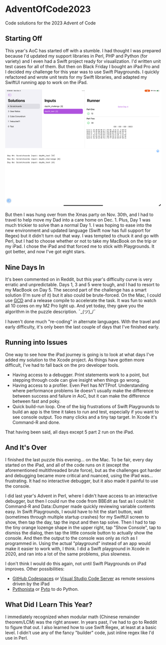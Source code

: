 # AdventOfCode2023
 Code solutions for the 2023 Advent of Code

## Starting Off

This year's AoC has started off with a stumble. I had thought I was prepared because I'd updated my support libraries in Perl, PHP and Python (for variety) and I even had a Swift project ready for visualization. I'd written unit test cases for all of them. But then on Black Friday I bought an iPad Pro and I decided my challenge for this year was to use Swift Playgrounds. I quickly refactored and wrote unit tests for my Swift libraries, and adapted my SwiftUI running app to work on the iPad.

![AoC Runner App on iPad](https://github.com/sbiickert/AdventOfCode2023/blob/main/Support/swift_aoc_runner.png)

But then I was hung over from the Xmas party on Nov. 30th, and I had to travel to help move my Dad into a care home on Dec. 1. Plus, Day 1 was much trickier to solve than a normal Day 1. I was hoping to ease into the new environment and updated language (Swift now has full support for Regex) but it didn't turn out that way. I was tempted to chuck it and go with Perl, but I had to choose whether or not to take my MacBook on the trip or my iPad. I chose the iPad and that forced me to stick with Playgrounds. It got better, and now I've got eight stars.

## Nine Days In

It's been commented on in Reddit, but this year's difficulty curve is very erratic and unpredictable. Days 1, 3 and 5 were tough, and I had to resort to my MacBook on Day 5. The second part of the challenge has a smart solution (I'm sure of it) but it also could be brute-forced. On the Mac, I could use [GCD](https://en.wikipedia.org/wiki/Grand_Central_Dispatch) and a release compile to accelerate the task. It was fun to watch all 10 cores on my M2 Pro light up. And yet today, they gave you the algorithm in the puzzle description. ¯\_(ツ)_/¯ 

I haven't done much "re-coding" in alternate languages. With the travel and early difficulty, it's only been the last couple of days that I've finished early.

## Running into Issues

One way to see how the iPad journey is going is to look at what days I've added my solution to the Xcode project. As things have gotten more difficult, I've had to fall back on the pro developer tools.
- Having access to a debugger. Print statements work to a point, but stepping through code can give insight when things go wrong.
- Having access to a profiler. Even Perl has NYTProf. Understanding where performance problems lie doesn't usually make the difference between success and failure in AoC, but it can make the difference between fast and poky.
- Quick build-run loop. One of the big frustrations of Swift Playgrounds to build an app is the time it takes to run and test, especially if you want to see console output. Too many clicks and a tiny tap target. In Xcode it's Command-R and done.

That having been said, all days except 5 part 2 run on the iPad.

## And It's Over

I finished the last puzzle this evening... on the Mac. To be fair, every day started on the iPad, and all of the code runs on it (except the aforementioned multithreaded brute force), but as the challenges got harder and debugging became more critical and nuanced, using the iPad was... frustrating. It had no interactive debugger, but it also made it painful to use the console. 

I did last year's Advent in Perl, where I didn't have access to an interactive debugger, but then I could run the code from BBEdit as fast as I could hit Command-R and Data::Dumper made quickly reviewing variable contents easy. In Swift Playgrounds, I would have to hit the start button, wait (sometimes through multiple startup crashes) for my SwiftUI screen to show, then tap the day, tap the input and then tap solve. Then I had to tap the tiny orange lozenge shape in the upper right, tap "Show Console", tap to dismiss the dialog, then tap the little console button to actually show the console. And then the output to the console was only as rich as I programmed in. Using the actual "playground"  instead of an app would make it easier to work with, I think. I did a Swift playground in Xcode in 2020, and ran into a lot of the same problems, plus slowness.

I don't think I would do this again, not until Swift Playgrounds on iPad improves. Other possibilities:
- [GitHub Codespaces](https://github.com/features/codespaces) or [Visual Studio Code Server](https://code.visualstudio.com/docs/remote/vscode-server) as remote sessions driven by the iPad
- [Pythonista](https://apps.apple.com/us/app/pythonista-3/id1085978097) or [Pyto](https://apps.apple.com/us/app/pyto-python-3/id1436650069) to do Python.

## What Did I Learn This Year?

I immediately recognized when modular math (Chinese remainder theorem/LCM) was the right answer. In years past, I've had to go to Reddit to figure that out. I also learned how to use Swift Regex, at least at a basic level. I didn't use any of the fancy "builder" code, just inline regex like I'd use in Perl. 
